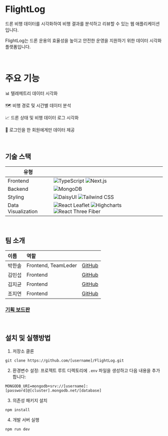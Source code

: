 # FlightLog

드론 비행 데이터를 시각화하여 비행 결과를 분석하고 리뷰할 수 있는 웹 애플리케이션입니다.

FlightLog는 드론 운용의 효율성을 높이고 안전한 운영을 지원하기 위한 데이터 시각화 플랫폼입니다.

<br>

# 주요 기능

📊 텔레메트리 데이터 시각화

🗺️ 비행 경로 및 시간별 데이터 분석

📈 드론 상태 및 비행 데이터 로그 시각화

🔑 로그인을 한 회원에게만 데이터 제공

<br>

## 기술 스택

| 유형               |                                                                                                                                                                                                                                                                                                                                                                |
| ------------------ | -------------------------------------------------------------------------------------------------------------------------------------------------------------------------------------------------------------------------------------------------------------------------------------------------------------------------------------------------------------- |
| Frontend           | ![TypeScript](https://img.shields.io/badge/TypeScript-3178C6?style=flat-square&logo=typescript&logoColor=white) ![Next.js](https://img.shields.io/badge/Next.js-000000?style=flat-square&logo=next.js&logoColor=white)                                                                                                                                         |
| Backend            | ![MongoDB](https://img.shields.io/badge/MongoDB-47A248?style=flat-square&logo=mongodb&logoColor=white)                                                                                                                                                                                                                                                         |
| Styling            | ![DaisyUI](https://img.shields.io/badge/DaisyUI-5A0EF8?style=flat-square&logo=daisyui&logoColor=white) ![Tailwind CSS](https://img.shields.io/badge/Tailwind_CSS-38B2AC?style=flat-square&logo=tailwind-css&logoColor=white)                                                                                                                                   |
| Data Visualization | ![React Leaflet](https://img.shields.io/badge/React_Leaflet-199900?style=flat-square&logo=leaflet&logoColor=white) ![Highcharts](https://img.shields.io/badge/Highcharts-058DC7?style=flat-square&logo=highcharts&logoColor=white) ![React Three Fiber](https://img.shields.io/badge/React_Three_Fiber-000000?style=flat-square&logo=three.js&logoColor=white) |

<br>

## 팀 소개

| 이름   | 역할                |                                         |
| :----- | :------------------ | :-------------------------------------- |
| 박한솔 | Frontend, TeamLeder | [GitHub](https://github.com/incolore9)  |
| 김민섭 | Frontend            | [GitHub](https://github.com/mycreature) |
| 김지균 | Frontend            | [GitHub](https://github.com/kimjigyun)  |
| 조지연 | Frontend            | [GitHub](https://github.com/oratio100)  |

### [기획 보드판](https://www.figma.com/design/hBVjg0JN384rhtNpvHqQWX/vision-drone's-team-library?node-id=3311-2&p=f&t=iiFwUjZL1Ccb0yd4-0)

<br>

## 설치 및 실행방법

1. 저장소 클론

```
git clone https://github.com/[username]/FlightLog.git
```

2. 환경변수 설정:
   프로젝트 루트 디렉토리에 `.env` 파일을 생성하고 다음 내용을 추가합니다:

```2. 환경변수 설정
MONGODB_URI=mongodb+srv://[username]:[password]@[cluster].mongodb.net/[database]
```

3. 의존성 패키지 설치

```
npm install
```

4. 개발 서버 실행

```
npm run dev
```

